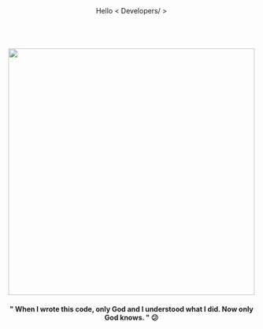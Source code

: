 

<div id="header" align="center">
  Hello < Developers/ > 
  </br>
 
  </div>

</br>
</br>
</br>
</br>

<div id="header" align="center">
  <img src="https://media.giphy.com/media/L1R1tvI9svkIWwpVYr/giphy.gif" width="500" width="500"/>
<h4  background-color="blue">" When I wrote this code, only God and I understood what I did. Now only God knows. " 😕</h4>

</div>

